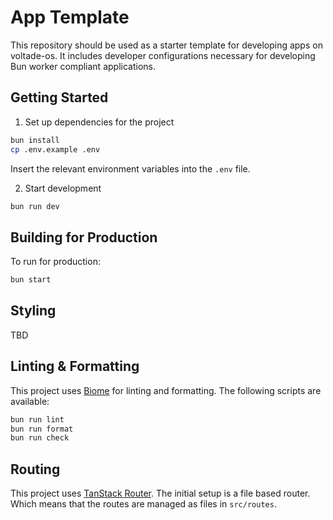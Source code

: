 # App Template

This repository should be used as a starter template for developing apps on
voltade-os. It includes developer configurations necessary for developing Bun
worker compliant applications.

## Getting Started

1. Set up dependencies for the project

```bash
bun install
cp .env.example .env
```

Insert the relevant environment variables into the `.env` file.

2. Start development

```bash
bun run dev
```

## Building for Production

To run for production:

```bash
bun start
```

## Styling

TBD

## Linting & Formatting

This project uses [Biome](https://biomejs.dev/) for linting and formatting. The
following scripts are available:

```bash
bun run lint
bun run format
bun run check
```

## Routing

This project uses [TanStack Router](https://tanstack.com/router). The initial
setup is a file based router. Which means that the routes are managed as files
in `src/routes`.
